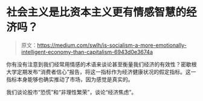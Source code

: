 # 社会主义是比资本主义更有情感智慧的经济吗？

> 原文：<https://medium.com/swlh/is-socialism-a-more-emotionally-intelligent-economy-than-capitalism-6943d0e3674a>

你有没有注意到我们经常用情感的术语来谈论甚至衡量我们经济的有效性？密歇根大学定期发布“消费者信心”报告，将这一指标作为经济健康状况的假定指标。这一指标本身能够也确实推动了市场，因为感觉是真实的。

我们谈论股市“恐慌”和“非理性繁荣”，谈论“经济焦虑”。